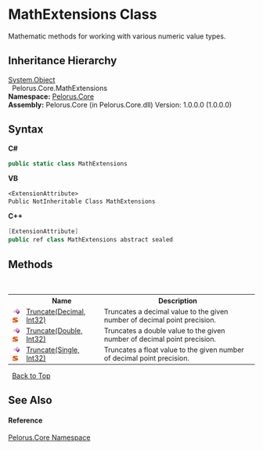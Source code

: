 # MathExtensions Class
 

Mathematic methods for working with various numeric value types.


## Inheritance Hierarchy
<a href="http://msdn2.microsoft.com/en-us/library/e5kfa45b" target="_blank">System.Object</a><br />&nbsp;&nbsp;Pelorus.Core.MathExtensions<br />
**Namespace:**&nbsp;<a href="CB7C5302">Pelorus.Core</a><br />**Assembly:**&nbsp;Pelorus.Core (in Pelorus.Core.dll) Version: 1.0.0.0 (1.0.0.0)

## Syntax

**C#**<br />
``` C#
public static class MathExtensions
```

**VB**<br />
``` VB
<ExtensionAttribute>
Public NotInheritable Class MathExtensions
```

**C++**<br />
``` C++
[ExtensionAttribute]
public ref class MathExtensions abstract sealed
```


## Methods
&nbsp;<table><tr><th></th><th>Name</th><th>Description</th></tr><tr><td>![Public method](media/pubmethod.gif "Public method")![Static member](media/static.gif "Static member")</td><td><a href="2BFED217">Truncate(Decimal, Int32)</a></td><td>
Truncates a decimal value to the given number of decimal point precision.</td></tr><tr><td>![Public method](media/pubmethod.gif "Public method")![Static member](media/static.gif "Static member")</td><td><a href="4C8C0CF7">Truncate(Double, Int32)</a></td><td>
Truncates a double value to the given number of decimal point precision.</td></tr><tr><td>![Public method](media/pubmethod.gif "Public method")![Static member](media/static.gif "Static member")</td><td><a href="D7F10CF7">Truncate(Single, Int32)</a></td><td>
Truncates a float value to the given number of decimal point precision.</td></tr></table>&nbsp;
<a href="#mathextensions-class">Back to Top</a>

## See Also


#### Reference
<a href="CB7C5302">Pelorus.Core Namespace</a><br />